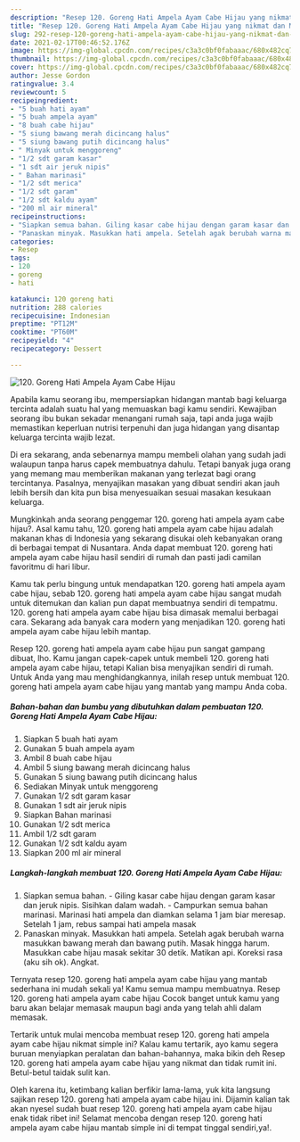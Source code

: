 ```yaml
---
description: "Resep 120. Goreng Hati Ampela Ayam Cabe Hijau yang nikmat dan Mudah Dibuat"
title: "Resep 120. Goreng Hati Ampela Ayam Cabe Hijau yang nikmat dan Mudah Dibuat"
slug: 292-resep-120-goreng-hati-ampela-ayam-cabe-hijau-yang-nikmat-dan-mudah-dibuat
date: 2021-02-17T00:46:52.176Z
image: https://img-global.cpcdn.com/recipes/c3a3c0bf0fabaaac/680x482cq70/120-goreng-hati-ampela-ayam-cabe-hijau-foto-resep-utama.jpg
thumbnail: https://img-global.cpcdn.com/recipes/c3a3c0bf0fabaaac/680x482cq70/120-goreng-hati-ampela-ayam-cabe-hijau-foto-resep-utama.jpg
cover: https://img-global.cpcdn.com/recipes/c3a3c0bf0fabaaac/680x482cq70/120-goreng-hati-ampela-ayam-cabe-hijau-foto-resep-utama.jpg
author: Jesse Gordon
ratingvalue: 3.4
reviewcount: 5
recipeingredient:
- "5 buah hati ayam"
- "5 buah ampela ayam"
- "8 buah cabe hijau"
- "5 siung bawang merah dicincang halus"
- "5 siung bawang putih dicincang halus"
- " Minyak untuk menggoreng"
- "1/2 sdt garam kasar"
- "1 sdt air jeruk nipis"
- " Bahan marinasi"
- "1/2 sdt merica"
- "1/2 sdt garam"
- "1/2 sdt kaldu ayam"
- "200 ml air mineral"
recipeinstructions:
- "Siapkan semua bahan. Giling kasar cabe hijau dengan garam kasar dan jeruk nipis. Sisihkan dalam wadah. Campurkan semua bahan marinasi. Marinasi hati ampela dan diamkan selama 1 jam biar meresap. Setelah 1 jam, rebus sampai hati ampela masak"
- "Panaskan minyak. Masukkan hati ampela. Setelah agak berubah warna masukkan bawang merah dan bawang putih. Masak hingga harum. Masukkan cabe hijau masak sekitar 30 detik. Matikan api. Koreksi rasa (aku sih ok). Angkat."
categories:
- Resep
tags:
- 120
- goreng
- hati

katakunci: 120 goreng hati 
nutrition: 288 calories
recipecuisine: Indonesian
preptime: "PT12M"
cooktime: "PT60M"
recipeyield: "4"
recipecategory: Dessert

---
```



![120. Goreng Hati Ampela Ayam Cabe Hijau](https://img-global.cpcdn.com/recipes/c3a3c0bf0fabaaac/680x482cq70/120-goreng-hati-ampela-ayam-cabe-hijau-foto-resep-utama.jpg)

Apabila kamu seorang ibu, mempersiapkan hidangan mantab bagi keluarga tercinta adalah suatu hal yang memuaskan bagi kamu sendiri. Kewajiban seorang ibu bukan sekadar menangani rumah saja, tapi anda juga wajib memastikan keperluan nutrisi terpenuhi dan juga hidangan yang disantap keluarga tercinta wajib lezat.

Di era  sekarang, anda sebenarnya mampu membeli olahan yang sudah jadi walaupun tanpa harus capek membuatnya dahulu. Tetapi banyak juga orang yang memang mau memberikan makanan yang terlezat bagi orang tercintanya. Pasalnya, menyajikan masakan yang dibuat sendiri akan jauh lebih bersih dan kita pun bisa menyesuaikan sesuai masakan kesukaan keluarga. 



Mungkinkah anda seorang penggemar 120. goreng hati ampela ayam cabe hijau?. Asal kamu tahu, 120. goreng hati ampela ayam cabe hijau adalah makanan khas di Indonesia yang sekarang disukai oleh kebanyakan orang di berbagai tempat di Nusantara. Anda dapat membuat 120. goreng hati ampela ayam cabe hijau hasil sendiri di rumah dan pasti jadi camilan favoritmu di hari libur.

Kamu tak perlu bingung untuk mendapatkan 120. goreng hati ampela ayam cabe hijau, sebab 120. goreng hati ampela ayam cabe hijau sangat mudah untuk ditemukan dan kalian pun dapat membuatnya sendiri di tempatmu. 120. goreng hati ampela ayam cabe hijau bisa dimasak memalui berbagai cara. Sekarang ada banyak cara modern yang menjadikan 120. goreng hati ampela ayam cabe hijau lebih mantap.

Resep 120. goreng hati ampela ayam cabe hijau pun sangat gampang dibuat, lho. Kamu jangan capek-capek untuk membeli 120. goreng hati ampela ayam cabe hijau, tetapi Kalian bisa menyajikan sendiri di rumah. Untuk Anda yang mau menghidangkannya, inilah resep untuk membuat 120. goreng hati ampela ayam cabe hijau yang mantab yang mampu Anda coba.

<!--inarticleads1-->

##### Bahan-bahan dan bumbu yang dibutuhkan dalam pembuatan 120. Goreng Hati Ampela Ayam Cabe Hijau:

1. Siapkan 5 buah hati ayam
1. Gunakan 5 buah ampela ayam
1. Ambil 8 buah cabe hijau
1. Ambil 5 siung bawang merah dicincang halus
1. Gunakan 5 siung bawang putih dicincang halus
1. Sediakan  Minyak untuk menggoreng
1. Gunakan 1/2 sdt garam kasar
1. Gunakan 1 sdt air jeruk nipis
1. Siapkan  Bahan marinasi
1. Gunakan 1/2 sdt merica
1. Ambil 1/2 sdt garam
1. Gunakan 1/2 sdt kaldu ayam
1. Siapkan 200 ml air mineral




<!--inarticleads2-->

##### Langkah-langkah membuat 120. Goreng Hati Ampela Ayam Cabe Hijau:

1. Siapkan semua bahan. - Giling kasar cabe hijau dengan garam kasar dan jeruk nipis. Sisihkan dalam wadah. - Campurkan semua bahan marinasi. Marinasi hati ampela dan diamkan selama 1 jam biar meresap. Setelah 1 jam, rebus sampai hati ampela masak
1. Panaskan minyak. Masukkan hati ampela. Setelah agak berubah warna masukkan bawang merah dan bawang putih. Masak hingga harum. Masukkan cabe hijau masak sekitar 30 detik. Matikan api. Koreksi rasa (aku sih ok). Angkat.




Ternyata resep 120. goreng hati ampela ayam cabe hijau yang mantab sederhana ini mudah sekali ya! Kamu semua mampu membuatnya. Resep 120. goreng hati ampela ayam cabe hijau Cocok banget untuk kamu yang baru akan belajar memasak maupun bagi anda yang telah ahli dalam memasak.

Tertarik untuk mulai mencoba membuat resep 120. goreng hati ampela ayam cabe hijau nikmat simple ini? Kalau kamu tertarik, ayo kamu segera buruan menyiapkan peralatan dan bahan-bahannya, maka bikin deh Resep 120. goreng hati ampela ayam cabe hijau yang nikmat dan tidak rumit ini. Betul-betul taidak sulit kan. 

Oleh karena itu, ketimbang kalian berfikir lama-lama, yuk kita langsung sajikan resep 120. goreng hati ampela ayam cabe hijau ini. Dijamin kalian tak akan nyesel sudah buat resep 120. goreng hati ampela ayam cabe hijau enak tidak ribet ini! Selamat mencoba dengan resep 120. goreng hati ampela ayam cabe hijau mantab simple ini di tempat tinggal sendiri,ya!.

